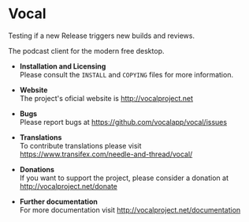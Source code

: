 # Vocal

Testing if a new Release triggers new builds and reviews.

The podcast client for the modern free desktop.

* **Installation and Licensing**  
Please consult the `INSTALL` and `COPYING` files for more information.

* **Website**  
The project's oficial website is http://vocalproject.net

* **Bugs**  
Please report bugs at https://github.com/vocalapp/vocal/issues

* **Translations**  
To contribute translations please visit https://www.transifex.com/needle-and-thread/vocal/

* **Donations**  
If you want to support the project, please consider a donation at http://vocalproject.net/donate

* **Further documentation**  
For more documentation visit http://vocalproject.net/documentation
